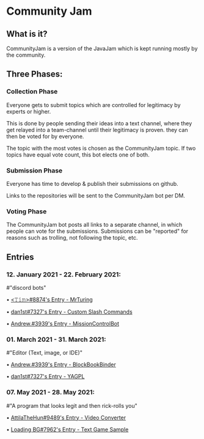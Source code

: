 # Community Jam

## What is it?
CommunityJam is a version of the JavaJam which is kept running mostly by the community.

## Three Phases:

### Collection Phase
Everyone gets to submit topics which are controlled for legitimacy by experts or higher.

This is done by people sending their ideas into a text channel, where they get relayed into a team-channel until their legitimacy is proven.
they can then be voted for by everyone.

The topic with the most votes is chosen as the CommunityJam topic.
If two topics have equal vote count, this bot elects one of both.

### Submission Phase
Everyone has time to develop & publish their submissions on github.

Links to the repositories will be sent to the CommunityJam bot per DM.

### Voting Phase

The CommunityJam bot posts all links to a separate channel, in which people can vote for the submissions.
Submissions can be "reported" for reasons such as trolling, not following the topic, etc.

## Entries

### 12. January 2021 - 22. February 2021: 
#"discord bots"

• [<𝚃𝚒𝚖>#8874's Entry - MrTuring](https://github.com/timlg07/Mr-Turing)

• [dan1st#7327's Entry - Custom Slash Commands](https://github.com/danthe1st/custom-slash-commands)

• [Andrew.#3939's Entry - MissionControlBot](https://github.com/andrewlalis/MissionControlBot)

### 01. March 2021 - 31. March 2021: 
#"Editor (Text, image, or IDE)"

• [Andrew.#3939's Entry - BlockBookBinder](https://github.com/andrewlalis/BlockBookBinder)

• [dan1st#7327's Entry - YAGPL](https://github.com/danthe1st/YAGPL)

### 07. May 2021 - 28. May 2021: 
#"A program that looks legit and then rick-rolls you"

• [AttilaTheHun#9489's Entry - Video Converter](https://github.com/AttiliaTheHun/Video-Converter)

• [Loading BG#7962's Entry - Text Game Sample](https://github.com/LoadingBG/text-game-sample)

